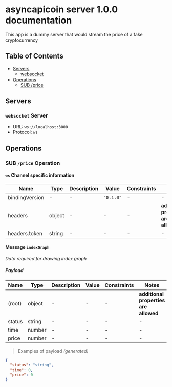 # asyncapicoin server 1.0.0 documentation

This app is a dummy server that would stream the price of a fake cryptocurrency

## Table of Contents

- [Servers](#servers)
  - [websocket](#websocket-server)
- [Operations](#operations)
  - [SUB /price](#sub-price-operation)

## Servers

### `websocket` Server

- URL: `ws://localhost:3000`
- Protocol: `ws`

## Operations

### SUB `/price` Operation

#### `ws` Channel specific information

| Name           | Type   | Description | Value     | Constraints | Notes                                 |
| -------------- | ------ | ----------- | --------- | ----------- | ------------------------------------- |
| bindingVersion | -      | -           | `"0.1.0"` | -           | -                                     |
| headers        | object | -           | -         | -           | **additional properties are allowed** |
| headers.token  | string | -           | -         | -           | -                                     |

#### Message `indexGraph`

_Data required for drawing index graph_

##### Payload

| Name   | Type   | Description | Value | Constraints | Notes                                 |
| ------ | ------ | ----------- | ----- | ----------- | ------------------------------------- |
| (root) | object | -           | -     | -           | **additional properties are allowed** |
| status | string | -           | -     | -           | -                                     |
| time   | number | -           | -     | -           | -                                     |
| price  | number | -           | -     | -           | -                                     |

> Examples of payload _(generated)_

```json
{
  "status": "string",
  "time": 0,
  "price": 0
}
```
